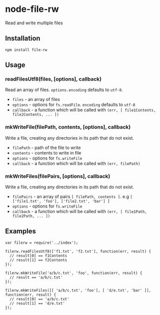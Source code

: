 # node-file-rw

Read and write multiple files

## Installation

    npm install file-rw

## Usage

### readFilesUtf8(files, [options], callback)

Read an array of files. `options.encoding` defaults to `utf-8`.

* `files` - an array of files
* `options` - options for `fs.readFile`. `encoding` defaults to `utf-8`
* `callback` - a function which will be called with `(err, [ file1Contents, file2Contents, ... ])`


### mkWriteFile(filePath, contents, [options], callback)

Write a file, creating any directories in its path that do not exist.

* `filePath` - path of the file to write
* `contents` - contents to write in file
* `options` - options for `fs.writeFile`
* `callback` - a function which will be called with `(err, filePath)`


### mkWriteFiles(filePairs, [options], callback)

Write a file, creating any directories in its path that do not exist.

* `filePairs` - an array of pairs `[ filePath, contents ]`. e.g `[ ['file1.txt', 'foo'], ['file2.txt', 'bar'] ]`
* `options` - options for `fs.writeFile`
* `callback` - a function which will be called with `(err, [ file1Path, file2Path, ... ])`

## Examples

    var filerw = require('../index');

    filerw.readFilesUtf8(['f1.txt', 'f2.txt'], function(err, result) {
      // result[0] == f1Contents
      // result[1] == f2Contents
    });

    filerw.mkWriteFile('a/b/c.txt', 'foo', function(err, result) {
      // result == 'a/b/c.txt'
    });

    filerw.mkWriteFiles([[ 'a/b/c.txt', 'foo'], [ 'd/e.txt', 'bar' ]], function(err, result) {
      // result[0] == 'a/b/c.txt'
      // result[1] == 'd/e.txt'
    });